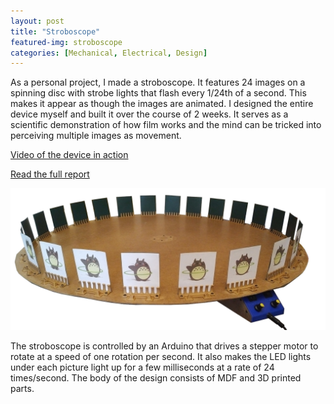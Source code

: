 ```yaml
---
layout: post
title: "Stroboscope"
featured-img: stroboscope 
categories: [Mechanical, Electrical, Design]
---
```


As a personal project, I made a stroboscope. It features 24 images on a spinning disc with strobe lights that flash every 1/24th of a second. This makes it appear as though the images are animated. I designed the entire device myself and built it over the course of 2 weeks. It serves as a scientific demonstration of how film works and the mind can be tricked into perceiving multiple images as movement.

[Video of the device in action](https://www.youtube.com/watch?v=FecR3SHmatk)

[Read the full report](https://docs.google.com/document/d/1PPweFZunP_6SlTjMInhWULy4hbzQt_HC-bJDKfUf6Gg/edit?usp=sharing)

![Stroboscope](/assets/img/posts/stroboscope/bigstrobe.jpg)

The stroboscope is controlled by an Arduino that drives a stepper motor to rotate at a speed of one rotation per second. It also makes the LED lights under each picture light up for a few milliseconds at a rate of 24 times/second. The body of the design consists of MDF and 3D printed parts.